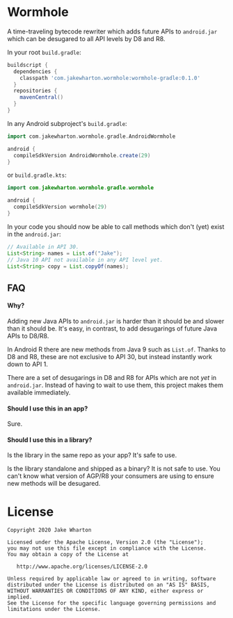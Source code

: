 Wormhole
========

A time-traveling bytecode rewriter which adds future APIs to `android.jar` which can be desugared
to all API levels by D8 and R8.

In your root `build.gradle`:
```groovy
buildscript {
  dependencies {
    classpath 'com.jakewharton.wormhole:wormhole-gradle:0.1.0'
  }
  repositories {
    mavenCentral()
  }
}
```

In any Android subproject's `build.gradle`:
```groovy
import com.jakewharton.wormhole.gradle.AndroidWormhole

android {
  compileSdkVersion AndroidWormhole.create(29)
}
```
or `build.gradle.kts`:
```kotlin
import com.jakewharton.wormhole.gradle.wormhole

android {
  compileSdkVersion wormhole(29)
}
```

In your code you should now be able to call methods which don't (yet) exist in the `android.jar`:
```java
// Available in API 30.
List<String> names = List.of("Jake");
// Java 10 API not available in any API level yet.
List<String> copy = List.copyOf(names);
```


FAQ
---

#### Why?

Adding new Java APIs to `android.jar` is harder than it should be and slower than it should be.
It's easy, in contrast, to add desugarings of future Java APIs to D8/R8.

In Android R there are new methods from Java 9 such as `List.of`. Thanks to D8 and R8, these are not
exclusive to API 30, but instead instantly work down to API 1.

There are a set of desugarings in D8 and R8 for APIs which are not _yet_ in `android.jar`. Instead
of having to wait to use them, this project makes them available immediately.

#### Should I use this in an app?

Sure.

#### Should I use this in a library?

Is the library in the same repo as your app? It's safe to use.

Is the library standalone and shipped as a binary? It is not safe to use.
You can't know what version of AGP/R8 your consumers are using to ensure new methods will be desugared.


License
=======

    Copyright 2020 Jake Wharton

    Licensed under the Apache License, Version 2.0 (the "License");
    you may not use this file except in compliance with the License.
    You may obtain a copy of the License at

       http://www.apache.org/licenses/LICENSE-2.0

    Unless required by applicable law or agreed to in writing, software
    distributed under the License is distributed on an "AS IS" BASIS,
    WITHOUT WARRANTIES OR CONDITIONS OF ANY KIND, either express or implied.
    See the License for the specific language governing permissions and
    limitations under the License.

